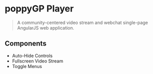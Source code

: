 # poppyGP Player

> A community-centered video stream and webchat single-page AngularJS web application.

## Components

* Auto-Hide Controls
* Fullscreen Video Stream
* Toggle Menus